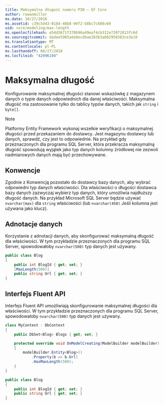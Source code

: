 ```yaml
---
title: Maksymalna długość numeru PIN — EF Core
author: rowanmiller
ms.date: 10/27/2016
ms.assetid: c39c5d43-018d-48b8-94f2-b8bc7c686c69
uid: core/modeling/max-length
ms.openlocfilehash: e54d3671f378b96a49eaf4cb312e72072813fc6d
ms.sourcegitcommit: dadee5905ada9ecdbae28363a682950383ce3e10
ms.translationtype: MT
ms.contentlocale: pl-PL
ms.lasthandoff: 08/27/2018
ms.locfileid: "42996194"
---
```

# <a name="maximum-length"></a>Maksymalna długość

Konfigurowanie maksymalnej długości stanowi wskazówkę z magazynem danych o typie danych odpowiednich dla danej właściwości. Maksymalna długość ma zastosowanie tylko do tablicy typów danych, takich jak `string` i `byte[]`.

> [!NOTE]  
> Platformy Entity Framework wykonaj wszelkie weryfikacji o maksymalnej długości przed przekazaniem do dostawcy. Jest magazynu dostawcy lub danych, sprawdź, czy jest to odpowiednie. Na przykład gdy przeznaczonych dla programu SQL Server, która przekracza maksymalną długość spowodują wyjątek jako typ danych kolumny źródłowej nie zezwoli nadmiarowych danych mają być przechowywane.

## <a name="conventions"></a>Konwencje

Zgodnie z Konwencją pozostało do dostawcy bazy danych, aby wybrać odpowiedni typ danych właściwości. Dla właściwości o długości dostawca bazy danych zazwyczaj wybierz typ danych, który umożliwia najdłuższy długość danych. Na przykład Microsoft SQL Server będzie używać `nvarchar(max)` dla `string` właściwości (lub `nvarchar(450)` Jeśli kolumna jest używana jako klucz).

## <a name="data-annotations"></a>Adnotacje danych

Korzystanie z adnotacji danych, aby skonfigurować maksymalną długość dla właściwości. W tym przykładzie przeznaczonych dla programu SQL Server, spowodowałoby `nvarchar(500)` typ danych jest używany.

<!-- [!code-csharp[Main](samples/core/Modeling/DataAnnotations/Samples/MaxLength.cs?highlight=4)] -->
``` csharp
public class Blog
{
    public int BlogId { get; set; }
    [MaxLength(500)]
    public string Url { get; set; }
}
```

## <a name="fluent-api"></a>Interfejs Fluent API

Interfejs Fluent API umożliwiają skonfigurowanie maksymalnej długości dla właściwości. W tym przykładzie przeznaczonych dla programu SQL Server, spowodowałoby `nvarchar(500)` typ danych jest używany.

<!-- [!code-csharp[Main](samples/core/Modeling/FluentAPI/Samples/MaxLength.cs?highlight=7,8,9)] -->
``` csharp
class MyContext : DbContext
{
    public DbSet<Blog> Blogs { get; set; }

    protected override void OnModelCreating(ModelBuilder modelBuilder)
    {
        modelBuilder.Entity<Blog>()
            .Property(b => b.Url)
            .HasMaxLength(500);
    }
}

public class Blog
{
    public int BlogId { get; set; }
    public string Url { get; set; }
}
```

